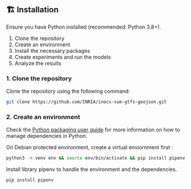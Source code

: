 ## 🏗️ Installation

Ensure you have Python installed (recommended: Python 3.8+).

1. Clone the repository
2. Create an environment
3. Install the necessary packages
4. Create experiments and run the models
5. Analyze the results

### 1. Clone the repository

Clone the repository using the following command:

```bash
git clone https://github.com/INRIA/inocs-sum-gtfs-geojson.git
```

### 2. Create an environment

Check the [Python packaging user guide](https://packaging.python.org/en/latest/tutorials/managing-dependencies/) for more information on how to manage dependencies in Python.

On Debian protected environment, create a virtual enviornment first :

```bash
python3 -m venv env && source env/bin/activate && pip install pipenv
```

Install library pipenv to handle the environment and the dependencies.

```bash
pip install pipenv
```
